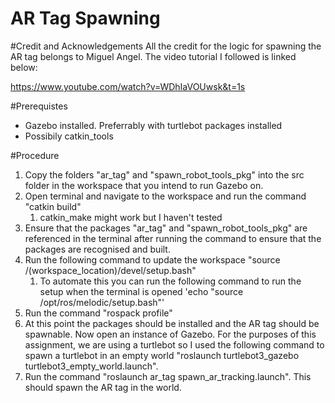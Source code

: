 # AR Tag Spawning

#Credit and Acknowledgements
All the credit for the logic for spawning the AR tag belongs to Miguel Angel. The video tutorial I followed is linked below:

https://www.youtube.com/watch?v=WDhIaVOUwsk&t=1s

#Prerequistes
* Gazebo installed. Preferrably with turtlebot packages installed
* Possibily catkin_tools

#Procedure
1. Copy the folders "ar\_tag" and "spawn\_robot\_tools_pkg" into the src folder in the workspace that you intend to run Gazebo on. 
2. Open terminal and navigate to the workspace and run the command "catkin build"
   1. catkin_make might work but I haven't tested
3. Ensure that the packages "ar\_tag" and "spawn\_robot\_tools\_pkg" are referenced in the terminal after running the command to ensure that the packages are recognised and built.
4. Run the following command to update the workspace "source /(workspace_location)/devel/setup.bash"
   1. To automate this you can run the following command to run the setup when the terminal is opened 'echo "source /opt/ros/melodic/setup.bash"'
5. Run the command "rospack profile"
6. At this point the packages should be installed and the AR tag should be spawnable. Now open an instance of Gazebo. For the purposes of this assignment, we are using a turtlebot so I used the following command to spawn a turtlebot in an empty world "roslaunch turtlebot3\_gazebo turtlebot3\_empty_world.launch".
7. Run the command "roslaunch ar\_tag spawn\_ar_tracking.launch". This should spawn the AR tag in the world. 
